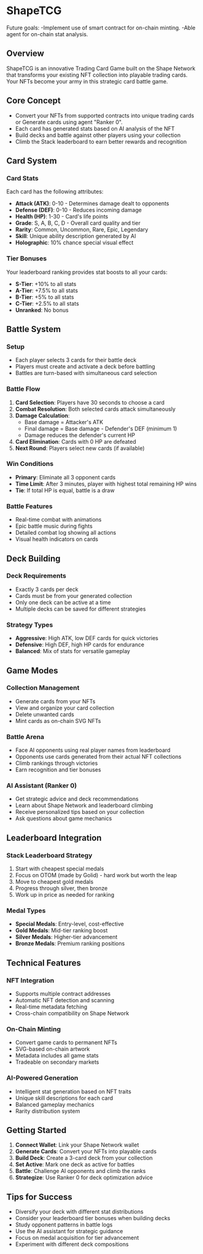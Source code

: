 # ShapeTCG

Future goals: 
-Implement use of smart contract for on-chain minting. 
-Able agent for on-chain stat analysis.

## Overview
ShapeTCG is an innovative Trading Card Game built on the Shape Network that transforms your existing NFT collection into playable trading cards. Your NFTs become your army in this strategic card battle game.

## Core Concept
- Convert your NFTs from supported contracts into unique trading cards or Generate cards using agent "Ranker 0".
- Each card has generated stats based on AI analysis of the NFT
- Build decks and battle against other players using your collection
- Climb the Stack leaderboard to earn better rewards and recognition

## Card System

### Card Stats
Each card has the following attributes:
- **Attack (ATK)**: 0-10 - Determines damage dealt to opponents
- **Defense (DEF)**: 0-10 - Reduces incoming damage
- **Health (HP)**: 1-30 - Card's life points
- **Grade**: S, A, B, C, D - Overall card quality and tier
- **Rarity**: Common, Uncommon, Rare, Epic, Legendary
- **Skill**: Unique ability description generated by AI
- **Holographic**: 10% chance special visual effect

### Tier Bonuses
Your leaderboard ranking provides stat boosts to all your cards:
- **S-Tier**: +10% to all stats
- **A-Tier**: +7.5% to all stats  
- **B-Tier**: +5% to all stats
- **C-Tier**: +2.5% to all stats
- **Unranked**: No bonus

## Battle System

### Setup
- Each player selects 3 cards for their battle deck
- Players must create and activate a deck before battling
- Battles are turn-based with simultaneous card selection

### Battle Flow
1. **Card Selection**: Players have 30 seconds to choose a card
2. **Combat Resolution**: Both selected cards attack simultaneously
3. **Damage Calculation**: 
   - Base damage = Attacker's ATK
   - Final damage = Base damage - Defender's DEF (minimum 1)
   - Damage reduces the defender's current HP
4. **Card Elimination**: Cards with 0 HP are defeated
5. **Next Round**: Players select new cards (if available)

### Win Conditions
- **Primary**: Eliminate all 3 opponent cards
- **Time Limit**: After 3 minutes, player with highest total remaining HP wins
- **Tie**: If total HP is equal, battle is a draw

### Battle Features
- Real-time combat with animations
- Epic battle music during fights
- Detailed combat log showing all actions
- Visual health indicators on cards

## Deck Building

### Deck Requirements
- Exactly 3 cards per deck
- Cards must be from your generated collection
- Only one deck can be active at a time
- Multiple decks can be saved for different strategies

### Strategy Types
- **Aggressive**: High ATK, low DEF cards for quick victories
- **Defensive**: High DEF, high HP cards for endurance
- **Balanced**: Mix of stats for versatile gameplay

## Game Modes

### Collection Management
- Generate cards from your NFTs
- View and organize your card collection
- Delete unwanted cards
- Mint cards as on-chain SVG NFTs

### Battle Arena
- Face AI opponents using real player names from leaderboard
- Opponents use cards generated from their actual NFT collections
- Climb rankings through victories
- Earn recognition and tier bonuses

### AI Assistant (Ranker 0)
- Get strategic advice and deck recommendations
- Learn about Shape Network and leaderboard climbing
- Receive personalized tips based on your collection
- Ask questions about game mechanics

## Leaderboard Integration

### Stack Leaderboard Strategy
1. Start with cheapest special medals
2. Focus on OTOM (made by Golid) - hard work but worth the leap
3. Move to cheapest gold medals
4. Progress through silver, then bronze
5. Work up in price as needed for ranking

### Medal Types
- **Special Medals**: Entry-level, cost-effective
- **Gold Medals**: Mid-tier ranking boost
- **Silver Medals**: Higher-tier advancement  
- **Bronze Medals**: Premium ranking positions

## Technical Features

### NFT Integration
- Supports multiple contract addresses
- Automatic NFT detection and scanning
- Real-time metadata fetching
- Cross-chain compatibility on Shape Network

### On-Chain Minting
- Convert game cards to permanent NFTs
- SVG-based on-chain artwork
- Metadata includes all game stats
- Tradeable on secondary markets

### AI-Powered Generation
- Intelligent stat generation based on NFT traits
- Unique skill descriptions for each card
- Balanced gameplay mechanics
- Rarity distribution system

## Getting Started

1. **Connect Wallet**: Link your Shape Network wallet
2. **Generate Cards**: Convert your NFTs into playable cards
3. **Build Deck**: Create a 3-card deck from your collection
4. **Set Active**: Mark one deck as active for battles
5. **Battle**: Challenge AI opponents and climb the ranks
6. **Strategize**: Use Ranker 0 for deck optimization advice

## Tips for Success

- Diversify your deck with different stat distributions
- Consider your leaderboard tier bonuses when building decks
- Study opponent patterns in battle logs
- Use the AI assistant for strategic guidance
- Focus on medal acquisition for tier advancement
- Experiment with different deck compositions

